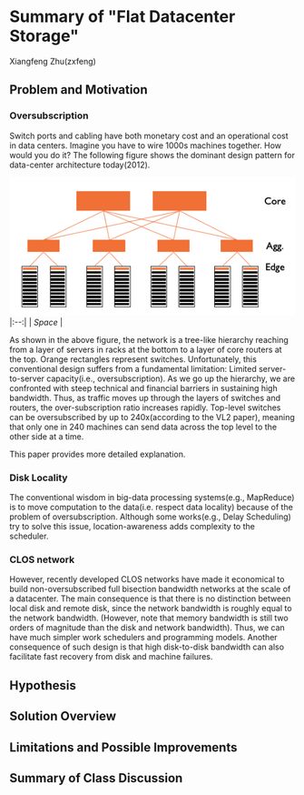 # Summary of "Flat Datacenter Storage"
Xiangfeng Zhu(zxfeng)

## Problem and Motivation

### Oversubscription
Switch ports and cabling have both monetary cost and an operational cost in data centers. Imagine you have to wire 1000s machines together. How would you do it? The following figure shows the dominant design pattern for data-center architecture today(2012). 

![](./clos.png)
|:--:| 
| *Space* |


As shown in the above figure, the network is a tree-like hierarchy reaching from a layer of servers in racks at the bottom to a layer of core routers at the top. Orange rectangles represent switches. Unfortunately, this conventional design suffers from a fundamental limitation: Limited server-to-server capacity(i.e., oversubscription).
As we go up the hierarchy, we are confronted with steep technical and financial barriers in sustaining high bandwidth. Thus, as traffic moves up through the layers of switches and routers, the over-subscription ratio increases rapidly. Top-level switches can be oversubscribed by up to 240x(according to the VL2 paper), meaning that only one in 240 machines can send data across the top level to the other side at a time. 

This paper provides more detailed explanation. 

### Disk Locality
The conventional wisdom in big-data processing systems(e.g., MapReduce) is to move computation to the data(i.e. respect data locality) because of the problem of oversubscription. Although some works(e.g., Delay Scheduling) try to solve this issue, location-awareness adds complexity to the scheduler. 


### CLOS network 
However, recently developed CLOS networks have made it economical to build non-oversubscribed full bisection bandwidth networks at the scale of a datacenter. 
The main consequence is that there is no distinction between local disk and remote disk, since the network bandwidth is roughly equal to the network bandwidth. (However, note that memory bandwidth is still two orders of magnitude than the disk and network bandwidth). Thus, we can have much simpler work schedulers and programming models. 
Another consequence of such design is that high disk-to-disk bandwidth can also facilitate fast recovery from disk and machine failures. 

## Hypothesis


## Solution Overview


## Limitations and Possible Improvements


## Summary of Class Discussion
